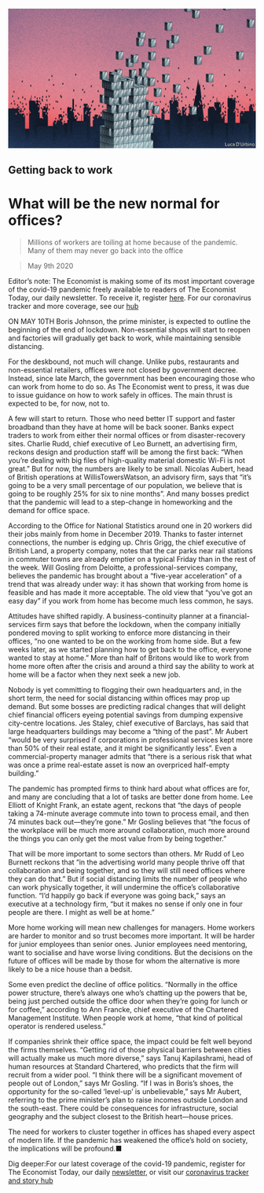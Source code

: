 ![](./images/20200509_BRD001_0.jpg)

## Getting back to work

# What will be the new normal for offices?

> Millions of workers are toiling at home because of the pandemic. Many of them may never go back into the office

> May 9th 2020

Editor’s note: The Economist is making some of its most important coverage of the covid-19 pandemic freely available to readers of The Economist Today, our daily newsletter. To receive it, register [here](https://www.economist.com//newslettersignup). For our coronavirus tracker and more coverage, see our [hub](https://www.economist.com//coronavirus)

ON MAY 10TH Boris Johnson, the prime minister, is expected to outline the beginning of the end of lockdown. Non-essential shops will start to reopen and factories will gradually get back to work, while maintaining sensible distancing.

For the deskbound, not much will change. Unlike pubs, restaurants and non-essential retailers, offices were not closed by government decree. Instead, since late March, the government has been encouraging those who can work from home to do so. As The Economist went to press, it was due to issue guidance on how to work safely in offices. The main thrust is expected to be, for now, not to.

A few will start to return. Those who need better IT support and faster broadband than they have at home will be back sooner. Banks expect traders to work from either their normal offices or from disaster-recovery sites. Charlie Rudd, chief executive of Leo Burnett, an advertising firm, reckons design and production staff will be among the first back: “When you’re dealing with big files of high-quality material domestic Wi-Fi is not great.” But for now, the numbers are likely to be small. Nicolas Aubert, head of British operations at WillisTowersWatson, an advisory firm, says that “it’s going to be a very small percentage of our population, we believe that is going to be roughly 25% for six to nine months”. And many bosses predict that the pandemic will lead to a step-change in homeworking and the demand for office space.

According to the Office for National Statistics around one in 20 workers did their jobs mainly from home in December 2019. Thanks to faster internet connections, the number is edging up. Chris Grigg, the chief executive of British Land, a property company, notes that the car parks near rail stations in commuter towns are already emptier on a typical Friday than in the rest of the week. Will Gosling from Deloitte, a professional-services company, believes the pandemic has brought about a “five-year acceleration” of a trend that was already under way: it has shown that working from home is feasible and has made it more acceptable. The old view that “you’ve got an easy day” if you work from home has become much less common, he says.

Attitudes have shifted rapidly. A business-continuity planner at a financial-services firm says that before the lockdown, when the company initially pondered moving to split working to enforce more distancing in their offices, “no one wanted to be on the working from home side. But a few weeks later, as we started planning how to get back to the office, everyone wanted to stay at home.” More than half of Britons would like to work from home more often after the crisis and around a third say the ability to work at home will be a factor when they next seek a new job.

Nobody is yet committing to flogging their own headquarters and, in the short term, the need for social distancing within offices may prop up demand. But some bosses are predicting radical changes that will delight chief financial officers eyeing potential savings from dumping expensive city-centre locations. Jes Staley, chief executive of Barclays, has said that large headquarters buildings may become a “thing of the past”. Mr Aubert “would be very surprised if corporations in professional services kept more than 50% of their real estate, and it might be significantly less”. Even a commercial-property manager admits that “there is a serious risk that what was once a prime real-estate asset is now an overpriced half-empty building.”

The pandemic has prompted firms to think hard about what offices are for, and many are concluding that a lot of tasks are better done from home. Lee Elliott of Knight Frank, an estate agent, reckons that “the days of people taking a 74-minute average commute into town to process email, and then 74 minutes back out—they’re gone.” Mr Gosling believes that “the focus of the workplace will be much more around collaboration, much more around the things you can only get the most value from by being together.”

That will be more important to some sectors than others. Mr Rudd of Leo Burnett reckons that “in the advertising world many people thrive off that collaboration and being together, and so they will still need offices where they can do that.” But if social distancing limits the number of people who can work physically together, it will undermine the office’s collaborative function. “I’d happily go back if everyone was going back,” says an executive at a technology firm, “but it makes no sense if only one in four people are there. I might as well be at home.”

More home working will mean new challenges for managers. Home workers are harder to monitor and so trust becomes more important. It will be harder for junior employees than senior ones. Junior employees need mentoring, want to socialise and have worse living conditions. But the decisions on the future of offices will be made by those for whom the alternative is more likely to be a nice house than a bedsit.

Some even predict the decline of office politics. “Normally in the office power structure, there’s always one who’s chatting up the powers that be, being just perched outside the office door when they’re going for lunch or for coffee,” according to Ann Francke, chief executive of the Chartered Management Institute. When people work at home, “that kind of political operator is rendered useless.”

If companies shrink their office space, the impact could be felt well beyond the firms themselves. “Getting rid of those physical barriers between cities will actually make us much more diverse,” says Tanuj Kapilashrami, head of human resources at Standard Chartered, who predicts that the firm will recruit from a wider pool. “I think there will be a significant movement of people out of London,” says Mr Gosling. “If I was in Boris’s shoes, the opportunity for the so-called ‘level-up’ is unbelievable,” says Mr Aubert, referring to the prime minister’s plan to raise incomes outside London and the south-east. There could be consequences for infrastructure, social geography and the subject closest to the British heart—house prices.

The need for workers to cluster together in offices has shaped every aspect of modern life. If the pandemic has weakened the office’s hold on society, the implications will be profound.■

Dig deeper:For our latest coverage of the covid-19 pandemic, register for The Economist Today, our daily [newsletter](https://www.economist.com//newslettersignup), or visit our [coronavirus tracker and story hub](https://www.economist.com//coronavirus)